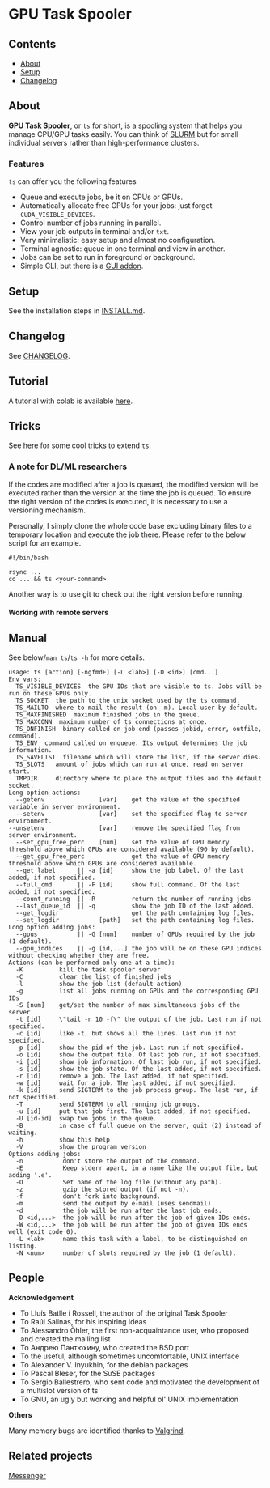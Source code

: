 # GPU Task Spooler

## Contents

* [About](https://github.com/justanhduc/task-spooler#about)
* [Setup](https://github.com/justanhduc/task-spooler#setup)
* [Changelog](https://github.com/justanhduc/task-spooler#changelog)

## About

**GPU Task Spooler**, or `ts` for short, is a spooling system that helps you manage CPU/GPU tasks easily.
You can think of [SLURM](https://slurm.schedmd.com/elastic_computing.html) but for small individual servers rather 
than high-performance clusters.

### Features
`ts` can offer you the following features

* Queue and execute jobs, be it on CPUs or GPUs.
* Automatically allocate free GPUs for your jobs: 
just forget `CUDA_VISIBLE_DEVICES`.
* Control number of jobs running in parallel.
* View your job outputs in terminal and/or `txt`.
* Very minimalistic: easy setup and almost no configuration.
* Terminal agnostic: queue in one terminal and view in another.
* Jobs can be set to run in foreground or background.
* Simple CLI, but there is a [GUI addon]().


## Setup

See the installation steps in [INSTALL.md](INSTALL.md).

## Changelog

See [CHANGELOG](CHANGELOG.md).

## Tutorial

A tutorial with colab is available [here](https://librecv.github.io/blog/spooler/task%20manager/deep%20learning/2021/02/09/task-spooler.html).

## Tricks

See [here](TRICKS.md) for some cool tricks to extend `ts`.

### A note for DL/ML researchers

If the codes are modified after a job is queued,
the modified version will be executed rather than the version at the time the job is queued.
To ensure the right version of the codes is executed, it is necessary to use a versioning mechanism.

Personally, I simply clone the whole code base excluding binary files to a temporary location
and execute the job there.
Please refer to the below script for an example.

```
#!/bin/bash

rsync ...
cd ... && ts <your-command>
```

Another way is to use git to check out the right version before running.

#### Working with remote servers



## Manual

See below/`man ts`/`ts -h` for more details.

```
usage: ts [action] [-ngfmdE] [-L <lab>] [-D <id>] [cmd...]
Env vars:
  TS_VISIBLE_DEVICES  the GPU IDs that are visible to ts. Jobs will be run on these GPUs only.
  TS_SOCKET  the path to the unix socket used by the ts command.
  TS_MAILTO  where to mail the result (on -m). Local user by default.
  TS_MAXFINISHED  maximum finished jobs in the queue.
  TS_MAXCONN  maximum number of ts connections at once.
  TS_ONFINISH  binary called on job end (passes jobid, error, outfile, command).
  TS_ENV  command called on enqueue. Its output determines the job information.
  TS_SAVELIST  filename which will store the list, if the server dies.
  TS_SLOTS   amount of jobs which can run at once, read on server start.
  TMPDIR     directory where to place the output files and the default socket.
Long option actions:
  --getenv               [var]    get the value of the specified variable in server environment.
  --setenv               [var]    set the specified flag to server environment.
--unsetenv               [var]    remove the specified flag from server environment.
  --set_gpu_free_perc    [num]    set the value of GPU memory threshold above which GPUs are considered available (90 by default).
  --get_gpu_free_perc             get the value of GPU memory threshold above which GPUs are considered available.
  --get_label      || -a [id]     show the job label. Of the last added, if not specified.
  --full_cmd       || -F [id]     show full command. Of the last added, if not specified.
  --count_running  || -R          return the number of running jobs
  --last_queue_id  || -q          show the job ID of the last added.
  --get_logdir                    get the path containing log files.
  --set_logdir           [path]   set the path containing log files. 
Long option adding jobs:
  --gpus           || -G [num]    number of GPUs required by the job (1 default).
  --gpu_indices    || -g [id,...] the job will be on these GPU indices without checking whether they are free.
Actions (can be performed only one at a time):
  -K          kill the task spooler server
  -C          clear the list of finished jobs
  -l          show the job list (default action)
  -g          list all jobs running on GPUs and the corresponding GPU IDs
  -S [num]    get/set the number of max simultaneous jobs of the server.
  -t [id]     \"tail -n 10 -f\" the output of the job. Last run if not specified.
  -c [id]     like -t, but shows all the lines. Last run if not specified.
  -p [id]     show the pid of the job. Last run if not specified.
  -o [id]     show the output file. Of last job run, if not specified.
  -i [id]     show job information. Of last job run, if not specified.
  -s [id]     show the job state. Of the last added, if not specified.
  -r [id]     remove a job. The last added, if not specified.
  -w [id]     wait for a job. The last added, if not specified.
  -k [id]     send SIGTERM to the job process group. The last run, if not specified.
  -T          send SIGTERM to all running job groups.
  -u [id]     put that job first. The last added, if not specified.
  -U [id-id]  swap two jobs in the queue.
  -B          in case of full queue on the server, quit (2) instead of waiting.
  -h          show this help
  -V          show the program version
Options adding jobs:
  -n           don't store the output of the command.
  -E           Keep stderr apart, in a name like the output file, but adding '.e'.
  -O           Set name of the log file (without any path).
  -z           gzip the stored output (if not -n).
  -f           don't fork into background.
  -m           send the output by e-mail (uses sendmail).
  -d           the job will be run after the last job ends.
  -D <id,...>  the job will be run after the job of given IDs ends.
  -W <id,...>  the job will be run after the job of given IDs ends well (exit code 0).
  -L <lab>     name this task with a label, to be distinguished on listing.
  -N <num>     number of slots required by the job (1 default).
```

## People

<!-- ALL-CONTRIBUTORS-LIST:START - Do not remove or modify this section -->
<!-- prettier-ignore-start -->
<!-- markdownlint-disable -->


<!-- markdownlint-restore -->
<!-- prettier-ignore-end -->

<!-- ALL-CONTRIBUTORS-LIST:END -->

**Acknowledgement**
* To Lluís Batlle i Rossell, the author of the original Task Spooler
* To Raúl Salinas, for his inspiring ideas
* To Alessandro Öhler, the first non-acquaintance user, who proposed and created the mailing list
* To Андрею Пантюхину, who created the BSD port
* To the useful, although sometimes uncomfortable, UNIX interface
* To Alexander V. Inyukhin, for the debian packages
* To Pascal Bleser, for the SuSE packages
* To Sergio Ballestrero, who sent code and motivated the development of a multislot version of ts
* To GNU, an ugly but working and helpful ol' UNIX implementation

**Others**

Many memory bugs are identified thanks to [Valgrind](https://valgrind.org/).

## Related projects

[Messenger](https://github.com/justanhduc/messenger)